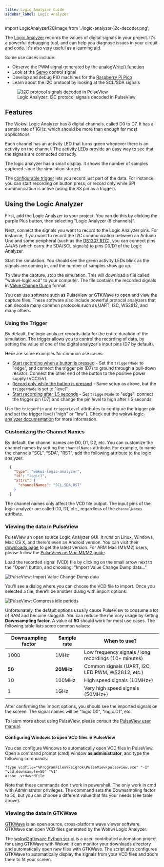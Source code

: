 ```yaml
---
title: Logic Analyzer Guide
sidebar_label: Logic Analyzer
---
```


import LogicAnalyzerI2CImage from './logic-analyzer-i2c-decoder.png';

The [Logic Analyzer](../parts/wokwi-logic-analyzer) records the values of digital signals in your project. It's a powerful debugging tool, and can help you diagnose issues in your circuit and code. It's also very useful as a learning aid.

Some use cases include:

- Observe the PWM signal generated by the [analogWrite() function](https://www.arduino.cc/reference/en/language/functions/analog-io/analogwrite/)
- Look at the [Servo](../parts/wokwi-servo) control signal
- Develop and debug PIO machines for the [Raspberry Pi Pico](../parts/wokwi-pi-pico)
- Learn about the I2C protocol by looking at the SCL/SDA signals

<figure>
  <img src={LogicAnalyzerI2CImage} alt="I2C protocol signals decoded in PulseView" />
  <figcaption>Logic Analyzer: I2C protocol signals decoded in PulseView</figcaption>
</figure>

## Features

The Wokwi Logic Analyzer has 8 digital channels, called D0 to D7. It has a sample rate of 1GHz, which should be more than enough for most applications.

Each channel has an activity LED that turns green whenever there is an activity on the channel. The activity LEDs provide an easy way to see that the signals are connected correctly.

The logic analyzer has a small display. It shows the number of samples captured since the simulation started.

The [configurable trigger](#using-the-trigger) lets you record just part of the data. For instance, you can start recording on button press, or record only while SPI communication is active (using the SS pin as a trigger).

## Using the Logic Analyzer

First, add the Logic Analyzer to your project. You can do this by clicking the purple Plus button, then selecting "Logic Analyzer (8 channels)".

Next, connect the signals you want to record to the Logic Analyzer pins. For instance, if you want to record the I2C communication between an Arduino Uno and some peripheral (such as the [DS1307 RTC](../parts/wokwi-ds1307)), you can connect pins A4/A5 (which carry the SDA/SCL signals) to pins D0/D1 of the Logic Analyzer.

Start the simulation. You should see the green activity LEDs blink as the signals are coming in, and the number of samples show go up.

To view the capture, stop the simulation. This will download a file called "wokwi-logic.vcd" to your computer. The file contains the recorded signals in [Value Change Dump](https://en.wikipedia.org/wiki/Value_change_dump) format.

You can use software such as PulseView or GTKWave to open and view the capture files. These software also include powerful protocol analyzers that can decode many common protocols such as UART, I2C, WS2812, and many others.

### Using the Trigger

By default, the logic analyzer records data for the entire duration of the simulation. The trigger allows you to control the recording of data, by setting the value of one of the digital analyzer's input pins (D7 by default).

Here are some examples for common use cases:

- [Start recording when a button is pressed](https://wokwi.com/projects/313698551063380544) - Set the `triggerMode` to "edge", and connect the trigger pin (D7) to ground through a pull-down resistor. Connect the other end of the button to the positive power supply (VCC/5V).
- [Record only while the button is pressed](https://wokwi.com/projects/313706149095408193) - Same setup as above, but the `triggerMode` is set to "level".
- [Start recording after 1.5 seconds](https://wokwi.com/projects/313706408220557888) - Set `triggerMode` to "edge", connect the trigger pin (D7) and change the pin level to high after 1.5 seconds.

Use the `triggerPin` and `triggerLevel` attributes to configure the trigger pin and set the trigger level ("high" or "low"). Check out the [wokwi-logic-analyzer documentation](../parts/wokwi-logic-analyzer) for more information.

### Customizing the Channel Names

By default, the channel names are D0, D1, D2, etc. You can customize the channel names by setting the `channelNames` attribute. For example, to name the channels "SCL", "SDA", "RST", add the following attribute to the logic analyzer:

```json
  { 
    "type": "wokwi-logic-analyzer", 
    "id": "logic1",
    "attrs": {
      "channelNames": "SCL,SDA,RST"
    }
  }
```

The channel names only affect the VCD file output. The input pins of the logic analyzer are called D0, D1, etc., regardless of the `channelNames` attribute.

### Viewing the data in PulseView

PulseView an open source Logic Analyzer GUI. It runs on Linux, Windows, Mac OS X, and there's even an Android version. You can visit their [downloads page](https://sigrok.org/wiki/Downloads) to get the latest version. For ARM Mac (M1/M2) users, please follow the [PulseView on Mac M1/M2 guide](https://nishtahir.com/running-pulseview-on-an-m1-mac/).

Load the recorded signal (VCD) file by clicking on the small arrow next to the "Open" button, and choosing: "Import Value Change Dump data..."

![PulseView: Import Value Change Dump data](logic-analyzer-pulseview-1.png)

You'll see a dialog where you can choose the VCD file to import. Once you selected a file, there'll be another dialog with import options:

![PulseView: Compress idle periods](logic-analyzer-pulseview-2.png)

Unfortunately, the default options usually cause PulseView to consume a lot of RAM and become sluggish. You can reduce the memory usage by setting **Downsampling factor**. A value of **50** should work for most use cases. The following table lists some common values:

| Downsampling factor | Sample rate | When to use?                                          |
| ------------------- | ----------- | ----------------------------------------------------- |
| 1000                | 1MHz        | Low frequency signals / long recordings (10+ minutes) |
| **50**              | **20MHz**   | Common signals (UART, I2C, LED PWM, WS2812, etc.)     |
| 10                  | 100MHz      | High speed signals (10MHz+)                           |
| 1                   | 1GHz        | Very high speed signals (50MHz+)                      |

After confirming the import options, you should see the imported signals on the screen. The signal names will be "logic.D0", "logic.D1", etc.

To learn more about using PulseView, please consult the [PulseView user manual](https://sigrok.org/doc/pulseview/unstable/manual.html).

#### Configuring Windows to open VCD files in PulseView

You can configure Windows to automatically open VCD files in PulseView. Open a command prompt (cmd) window **as administrator**, and type the following commands:

```
ftype vcdfile="%ProgramFiles%\sigrok\PulseView\pulseview.exe" "-I" "vcd:downsample=50" "%1"
assoc .vcd=vcdfile
```

Note that these commands don't work in powershell. The only work in cmd with Administrator privileges. The command sets the Downsampling factor to 50, but you can choose a different value that fits your needs (see table above).

### Viewing the data in GTKWave

[GTKWave](http://gtkwave.sourceforge.net/) is an open source, cross-platform wave viewer software. GTKWave can open VCD files generated by the Wokwi Logic Analyzer.

The [wokwi2gtkwave Python script](https://github.com/bvandepo/wokwi2gtkwave) is a user-contributed automation project for using GTKWave with Wokwi: it can monitor your downloads directory and automatically open new files with GTKWave. The script also configures GTKWave to automatically display the signals from your VCD files and zoom them to fit your screen.
